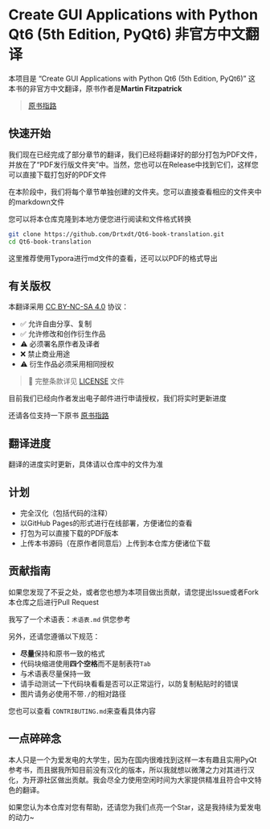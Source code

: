 # Create GUI Applications with Python  Qt6 (5th Edition, PyQt6)  非官方中文翻译

本项目是 “Create GUI Applications with Python  Qt6 (5th Edition, PyQt6)” 这本书的非官方中文翻译，原书作者是**Martin Fitzpatrick**  

> [原书指路](https://www.pythonguis.com/pyqt6-book/)

## 快速开始

我们现在已经完成了部分章节的翻译，我们已经将翻译好的部分打包为PDF文件，并放在了“PDF发行版文件夹”中。当然，您也可以在Release中找到它们，这样您可以直接下载打包好的PDF文件

在本阶段中，我们将每个章节单独创建的文件夹。您可以直接查看相应的文件夹中的markdown文件

您可以将本仓库克隆到本地方便您进行阅读和文件格式转换

```bash
git clone https://github.com/Drtxdt/Qt6-book-translation.git
cd Qt6-book-translation
```

这里推荐使用Typora进行md文件的查看，还可以以PDF的格式导出

## 有关版权

本翻译采用 [CC BY-NC-SA 4.0](https://creativecommons.org/licenses/by-nc-sa/4.0/) 协议：

- ✅ 允许自由分享、复制
- ✅ 允许修改和创作衍生作品
- ⚠️ 必须署名原作者及译者
- ❌ 禁止商业用途
- ⚠️ 衍生作品必须采用相同授权

> 📌 完整条款详见 [LICENSE](LICENSE) 文件

目前我们已经向作者发出电子邮件进行申请授权，我们将实时更新进度

还请各位支持一下原书 [原书指路](https://www.pythonguis.com/pyqt6-book/)

## 翻译进度

翻译的进度实时更新，具体请以仓库中的文件为准

##  计划

- 完全汉化（包括代码的注释）
- 以GitHub Pages的形式进行在线部署，方便诸位的查看
- 打包为可以直接下载的PDF版本
- 上传本书源码（在原作者同意后）上传到本仓库方便诸位下载

## 贡献指南

如果您发现了不妥之处，或者您也想为本项目做出贡献，请您提出Issue或者Fork本仓库之后进行Pull Request

我写了一个术语表：`术语表.md` 供您参考

另外，还请您遵循以下规范：

- **尽量**保持和原书一致的格式
- 代码块缩进使用**四个空格**而不是制表符`Tab`
- 与术语表尽量保持一致
- 请手动测试一下代码块看看是否可以正常运行，以防复制粘贴时的错误
- 图片请务必使用不带`./`的相对路径

您也可以查看 `CONTRIBUTING.md`来查看具体内容

## 一点碎碎念

本人只是一个为爱发电的大学生，因为在国内很难找到这样一本有趣且实用PyQt参考书，而且据我所知目前没有汉化的版本，所以我就想以微薄之力对其进行汉化，为开源社区做出贡献。我会尽全力使用空闲时间为大家提供精准且符合中文特色的翻译。

如果您认为本仓库对您有帮助，还请您为我们点亮一个Star，这是我持续为爱发电的动力~





